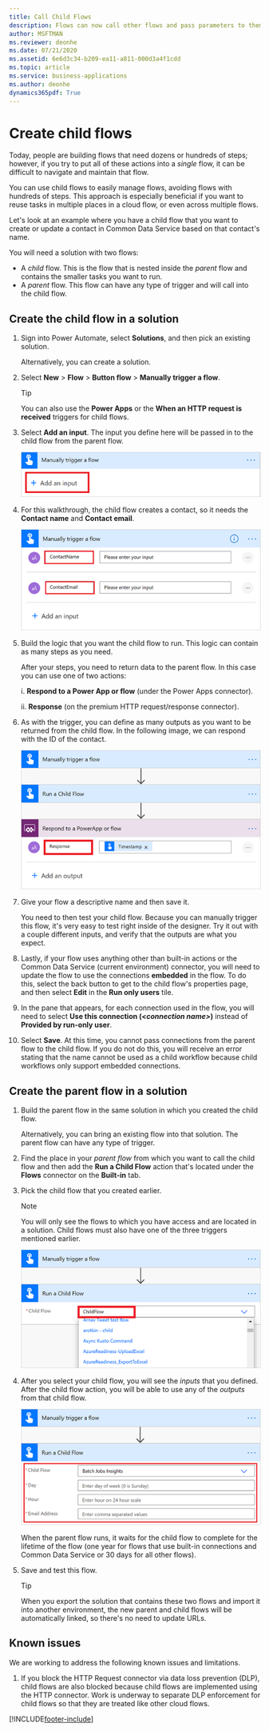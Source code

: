 ```yaml
---
title: Call Child Flows
description: Flows can now call other flows and pass parameters to them.
author: MSFTMAN
ms.reviewer: deonhe
ms.date: 07/21/2020
ms.assetid: 6e6d3c34-b209-ea11-a811-000d3a4f1cdd
ms.topic: article
ms.service: business-applications
ms.author: deonhe
dynamics365pdf: True
---
```

# Create child flows

Today, people are building flows that need dozens or hundreds of steps; however, if you try to put all of these actions into a _single_ flow, it can be difficult to navigate and maintain that flow. 

You can use child flows to easily manage flows, avoiding flows with hundreds of steps. This approach is especially beneficial if you want to reuse tasks in multiple places in a cloud flow, or even across multiple flows.

Let's look at an example where you have a child flow that you want to create or update a contact in Common Data Service based on that contact's name.

You will need a solution with two flows:
- A *child* flow. This is the flow that is nested inside the *parent* flow and contains the smaller tasks you want to run.
- A *parent* flow. This flow can have any type of trigger and will call into the child flow.

## Create the child flow in a solution

1. Sign into Power Automate, select **Solutions**, and then pick an existing solution. 
   
   Alternatively, you can create a solution. 

1. Select **New** > **Flow** > **Button flow** > **Manually trigger a flow**. 

   >[!TIP]
   >You can also use the **Power Apps** or the  **When an HTTP request is received** triggers for child flows.

1. Select **Add an input**.
   The input you define here will be passed in to the child flow from the parent flow.

    ![The the input that will come from parent flows](./media/call-child-flow/add-trigger-input.png "The the input that will come from parent flows")

1. For this walkthrough, the child flow creates a contact, so it needs the **Contact name** and **Contact email**.

   ![Input for child flow](./media/call-child-flow/input-definition.png "Input for child flow")

1. Build the logic that you want the child flow to run. This logic can contain as many steps as you need. 

   After your steps, you need to return data to the parent flow. In this case you can use one of two actions:

   i. **Respond to a Power App or flow** (under the Power Apps connector).
   
   ii. **Response** (on the premium HTTP request/response connector).

1. As with the trigger, you can define as many outputs as you want to be returned from the child flow. In the following image, we can respond with the ID of the contact.

   ![Child flow response](./media/call-child-flow/response-output.png "Child flow response")

1. Give your flow a descriptive name and then save it. 

   You need to then test your child flow. Because you can manually trigger this flow, it's very easy to test right inside of the designer. Try it out with a couple different inputs, and verify that the outputs are what you expect.

1. Lastly, if your flow uses anything other than built-in actions or the Common Data Service (current environment) connector, you will need to update the flow to use the connections **embedded** in the flow. To do this, select the back button to get to the child flow's properties page, and then select **Edit** in the **Run only users** tile.

1. In the pane that appears, for each connection used in the flow, you will need to select **Use this connection (<_connection name>_)** instead of **Provided by run-only user**.

1. Select **Save**. At this time, you cannot pass connections from the parent flow to the child flow. If you do not do this, you will receive an error stating that the name cannot be used as a child workflow because child workflows only support embedded connections.

## Create the parent flow in a solution

1. Build the parent flow in the same solution in which you created the child flow.
   
   Alternatively, you can bring an existing flow into that solution. The parent flow can have any type of trigger.

1. Find the place in your *parent flow* from which you want to call the child flow and then add the **Run a Child Flow** action that's located under the **Flows** connector on the **Built-in** tab.

1. Pick the child flow that you created earlier. 

   >[!NOTE]
   >You will only see the flows to which you have access and are located in a solution. Child flows must also have one of the three triggers mentioned earlier.

   ![Select the child flow to run](./media/call-child-flow/select-child-flow.png "Select the child flow to run")

1. After you select your child flow, you will see the _inputs_ that you defined. After the child flow action, you will be able to use any of the _outputs_ from that child flow.

   ![Inputs](./media/call-child-flow/view-child-flow-input.png "Inputs")

   When the parent flow runs, it waits for the child flow to complete for the lifetime of the flow (one year for flows that use built-in connections and Common Data Service or 30 days for all other flows).

1. Save and test this flow. 

   >[!TIP]
   >When you export the solution that contains these two flows and import it into another environment, the new parent and child flows will be automatically linked, so there's no need to update URLs. 
   
## Known issues

We are working to address the following known issues and limitations.

1. If you block the HTTP Request connector via data loss prevention (DLP), child flows are also blocked because child flows are implemented using the HTTP connector. Work is underway to separate DLP enforcement for child flows so that they are treated like other cloud flows.



[!INCLUDE[footer-include](includes/footer-banner.md)]